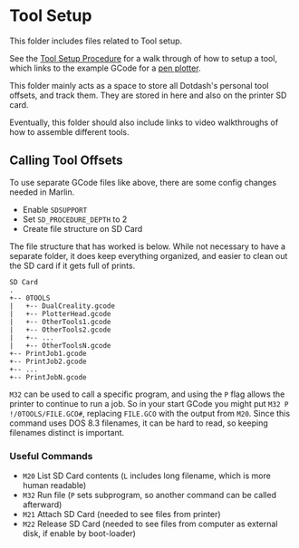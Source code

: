 # Tool Setup

This folder includes files related to Tool setup.

See the [Tool Setup Procedure](/Tool_Setup/Tool_setup_procedure.md) for a walk through of how to setup a tool, which links to the example GCode for a [pen plotter](/Tool_Setup/PlotterHead.gcode).

This folder mainly acts as a space to store all Dotdash's personal tool offsets, and track them.  They are stored in here and also on the printer SD card.

Eventually, this folder should also include links to video walkthroughs of how to assemble different tools.  

## Calling Tool Offsets

To use separate GCode files like above, there are some config changes needed in Marlin.  

- Enable `SDSUPPORT`
- Set `SD_PROCEDURE_DEPTH` to 2
- Create file structure on SD Card

The file structure that has worked is below.  While not necessary to have a separate folder, it does keep everything organized, and easier to clean out the SD card if it gets full of prints.

```
SD Card
.
+-- 0TOOLS
|   +-- DualCreality.gcode
|   +-- PlotterHead.gcode
|   +-- OtherTools1.gcode
|   +-- OtherTools2.gcode
|   +-- ...
|   +-- OtherToolsN.gcode
+-- PrintJob1.gcode
+-- PrintJob2.gcode
+-- ...
+-- PrintJobN.gcode
```

`M32` can be used to call a specific program, and using the `P` flag allows the printer to continue to run a job.  So in your start GCode you might put `M32 P !/0TOOLS/FILE.GCO#`, replacing `FILE.GCO` with the output from `M20`.  Since this command uses DOS 8.3 filenames, it can be hard to read, so keeping filenames distinct is important.

### Useful Commands
- `M20` List SD Card contents (`L` includes long filename, which is more human readable)
- `M32` Run file (`P` sets subprogram, so another command can be called afterward)
- `M21` Attach SD Card (needed to see files from printer)
- `M22` Release SD Card (needed to see files from computer as external disk, if enable by boot-loader)